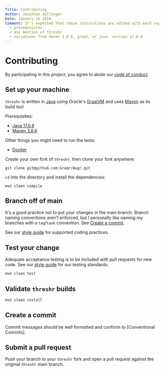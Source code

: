 ```yaml
---
Title: Contributing
Author: Jonathan Zollinger
Date: January 16 2024
Comment: It's expected that these instructions are edited with each repo, namely 
  - prerequisites
  - any mention of threshr
  - variations from maven 3.8.6, graal, or java  version 17.0.8
---
```


# Contributing

By participating in this project, you agree to abide our
[code of conduct](CODE_OF_CONDUCT.md).

## Set up your machine

[//]: # (TODO: remnove azul, add blurb on windows config for Graal )
`threshr` is written in [Java] using
Oracle's [GraalVM] and uses [Maven] as its build tool

Prerequisites:

- [Java 17.0.8]
- [Maven 3.8.6]

Other things you might need to run the tests:

- [Docker]

[//]: # (TODO: add docker configuration)

Create your own fork of `threshr`, then clone your fork anywhere:

```shell
git clone git@github.com:Graqr/Augr.git
```

`cd` into the directory and install the dependencies:

```shell
mvn clean compile
```

## Branch off of main

It's a good practice not to put your changes in the main branch. Branch naming conventions aren't enforced, but I
personally like naming my branches with a `tag`/`task` convention. See [Create a commit].

See our [style guide] for supported coding practices.
## Test your change

Adequate acceptance testing is to be included with pull requests for new code. See
our [style guide] for our testing standards.

```sh
mvn clean test
```

## Validate `threshr` builds

```sh
mvn clean install
```


## Create a commit

Commit messages should be well formatted and conform to [Conventional Commits].

## Submit a pull request

Push your branch to your `threshr` fork and open a pull request against the original `threshr` main branch.

[Java]:https://www.oracle.com/java/technologies/java-se-glance.html
[Maven]:https://maven.apache.org/what-is-maven.html
[GraalVM]:https://github.com/oracle/graal
[java 17.0.8]:https://sdkman.io/jdks#graalvm
[maven 3.8.6]:https://maven.apache.org/install.html
[Docker]:https://www.docker.com/
[Convertional Commits]:https://www.conventionalcommits.org
[Create a commit]:#create-a-commit
[style guide]:https://github.com/Graqr#general-styling-guide